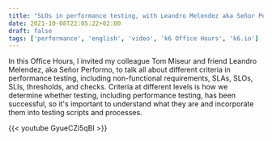 ```yaml
---
title: "SLOs in performance testing, with Leandro Melendez aka Señor Performo (k6 Office Hours #30)"
date: 2021-10-08T22:05:22+02:00
draft: false
tags: ['performance', 'english', 'video', 'k6 Office Hours', 'k6.io']
---
```

In this Office Hours, I invited my colleague Tom Miseur and friend Leandro Melendez, aka Señor Performo, to talk all about different criteria in performance testing, including non-functional requirements, SLAs, SLOs, SLIs, thresholds, and checks. Criteria at different levels is how we determine whether testing, including performance testing, has been successful, so it's important to understand what they are and incorporate them into testing scripts and processes. 

{{< youtube GyueCZi5qBI >}}